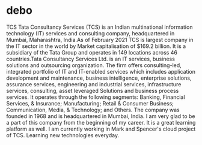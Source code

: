 # debo
TCS
Tata Consultancy Services (TCS) is an Indian multinational information technology (IT) services and consulting company, headquartered in Mumbai, Maharashtra, India.As of February 2021 TCS is largest company in the IT sector in the world by Market capitalisation of $169.2 billion. It is a subsidiary of the Tata Group and operates in 149 locations across 46 countries.Tata Consultancy Services Ltd. is an IT services, business solutions and outsourcing organization. The firm offers consulting-led, integrated portfolio of IT and IT-enabled services which includes application development and maintenance, business intelligence, enterprise solutions, assurance services, engineering and industrial services, infrastructure services, consulting, asset leveraged Solutions and business process services. It operates through the following segments: Banking, Financial Services, & Insurance; Manufacturing; Retail & Consumer Business; Communication, Media, & Technology; and Others. The company was founded in 1968 and is headquartered in Mumbai, India.
I am very glad to be a part of this company from the beginning of my  career.  It is a great learning platform as well. I am currently working in Mark and Spencer's cloud project of TCS. Learning new technologies  everyday.
